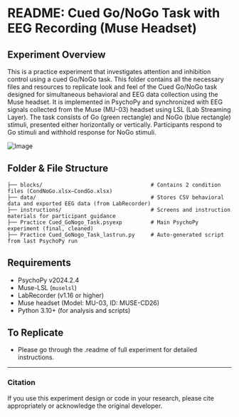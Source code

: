 # README: Cued Go/NoGo Task with EEG Recording (Muse Headset)

## Experiment Overview

This is a practice experiment that investigates attention and inhibition control using a cued Go/NoGo task. This folder contains all the necessary files and resources to replicate look and feel of the Cued Go/NoGo task designed for simultaneous behavioral and EEG data collection using the Muse headset. It is implemented in PsychoPy and synchronized with EEG signals collected from the Muse (MU-03) headset using LSL (Lab Streaming Layer). The task consists of Go (green rectangle) and NoGo (blue rectangle) stimuli, presented either horizontally or vertically. Participants respond to Go stimuli and withhold response for NoGo stimuli.

![Image](https://github.com/user-attachments/assets/8c107d40-9c03-47e6-9377-42ada6ea9af9)

## Folder & File Structure

```
├── blocks/                                  # Contains 2 condition files (CondNoGo.xlsx–CondGo.xlsx)
├── data/                                    # Stores CSV behavioral data and exported EEG data (from LabRecorder)
├── instructions/                            # Screens and instruction materials for participant guidance
├── Practice Cued_GoNogo_Task.psyexp         # Main PsychoPy experiment (final, cleaned)
├── Practice Cued_GoNogo_Task_lastrun.py     # Auto-generated script from last PsychoPy run

```

## Requirements

- PsychoPy v2024.2.4
- Muse-LSL (`muselsl`)
- LabRecorder (v1.16 or higher)
- Muse headset (Model: MU-03, ID: MUSE-CD26)
- Python 3.10+ (for analysis and scripts)

## To Replicate 
- Please go through the .readme of full experiment for detailed instructions.
---


### Citation

If you use this experiment design or code in your research, please cite appropriately or acknowledge the original developer.
